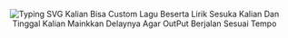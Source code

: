 <p align="center">
<img src="https://readme-typing-svg.herokuapp.com?font=Pacifico&color=%ffffff&size=48&center=true&vCenter=true&width=1200&height=100&lines="Animated Typing Lyrics Text" alt="Typing SVG" style="display: inline-block;">
Kalian Bisa Custom Lagu Beserta Lirik Sesuka Kalian Dan Tinggal Kalian Mainkkan Delaynya Agar OutPut Berjalan Sesuai Tempo 
